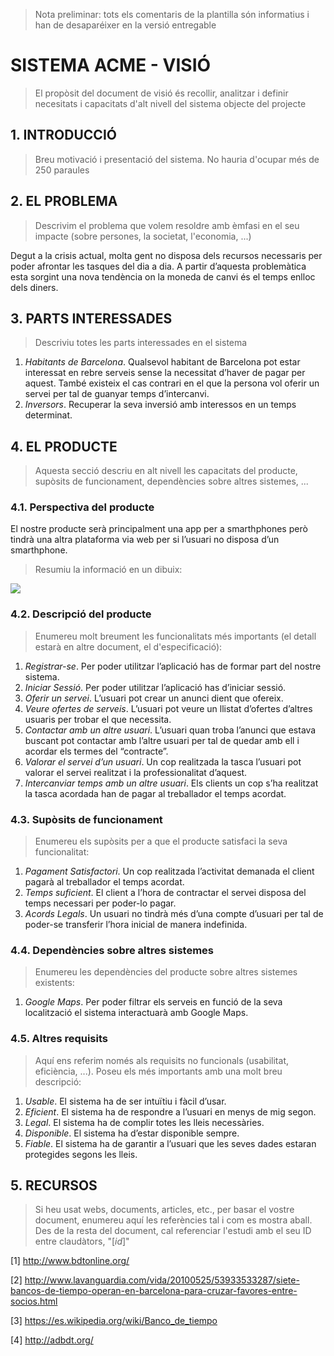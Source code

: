 ﻿> Nota preliminar: tots els comentaris de la plantilla són informatius i han de desaparéixer en la versió entregable

# SISTEMA ACME - VISIÓ #


> El propòsit del document de visió és recollir, analitzar i definir necesitats i capacitats d'alt nivell del sistema objecte del projecte


## 1. INTRODUCCIÓ ##

> Breu motivació i presentació del sistema. No hauria d'ocupar més de 250 paraules


## 2. EL PROBLEMA ##

> Descrivim el problema que volem resoldre amb èmfasi en el seu impacte (sobre persones, la societat, l'economia, ...)

Degut a la crisis actual, molta gent no disposa dels recursos necessaris per poder afrontar les tasques del dia a dia. A partir d’aquesta problemàtica esta sorgint una nova tendència on la moneda de canvi és el temps enlloc dels diners.

## 3. PARTS INTERESSADES ##

> Descriviu totes les parts interessades en el sistema

1. *Habitants de Barcelona*. Qualsevol habitant de Barcelona pot estar interessat en rebre serveis sense la necessitat d’haver de pagar per aquest. També existeix el cas contrari en el que la persona vol oferir un servei per tal de guanyar temps d’intercanvi.
2. *Inversors*. Recuperar la seva inversió amb interessos en un temps determinat.

## 4. EL PRODUCTE ##

> Aquesta secció descriu en alt nivell les capacitats del producte, supòsits de funcionament, dependències sobre altres sistemes, ...

### 4.1. Perspectiva del producte ###

El nostre producte serà principalment una app per a smarthphones però tindrà una altra plataforma via web per si l’usuari no disposa d’un smarthphone.
 
> Resumiu la informació en un dibuix:

![](http://www.dittoditto.com/img/screenshots/soft-arch.gif)

### 4.2. Descripció del producte ###
> Enumereu molt breument les funcionalitats més importants (el detall estarà en altre document, el d'especificació):

1. *Registrar-se*. Per poder utilitzar l’aplicació has de formar part del nostre sistema. 
2. *Iniciar Sessió*. Per poder utilitzar l’aplicació has d’iniciar sessió. 
3. *Oferir un servei*. L’usuari pot crear un anunci dient que ofereix.
4. *Veure ofertes de serveis*. L’usuari pot veure un llistat d’ofertes d’altres usuaris per trobar el que necessita.
5. *Contactar amb un altre usuari*. L’usuari quan troba l’anunci que estava buscant pot contactar amb l’altre usuari per tal de quedar amb ell i acordar els termes del “contracte”.
6. *Valorar el servei d’un usuari*. Un cop realitzada la tasca l’usuari pot valorar el servei realitzat i la professionalitat d’aquest.
7. *Intercanviar temps amb un altre usuari*. Els clients un cop s’ha realitzat la tasca acordada han de pagar al treballador el temps acordat.

 
### 4.3. Supòsits de funcionament ###
> Enumereu els supòsits per a que el producte satisfaci la seva funcionalitat:

1. *Pagament Satisfactori*. Un cop realitzada l’activitat demanada el client pagarà al treballador el temps acordat.
2. *Temps suficient*. El client a l’hora de contractar el servei disposa del temps necessari per poder-lo pagar.
3. *Acords Legals*. Un usuari no tindrà més d’una compte d’usuari per tal de poder-se transferir l’hora inicial de manera indefinida.
 
### 4.4. Dependències sobre altres sistemes ###
> Enumereu les dependències del producte sobre altres sistemes existents:

1. *Google Maps*. Per poder filtrar els serveis en funció de la seva localització el sistema interactuarà amb Google Maps.
  
### 4.5. Altres requisits ###
> Aquí ens referim només als requisits no funcionals (usabilitat, eficiència, ...). Poseu els més importants amb una molt breu descripció:

1. *Usable*. El sistema ha de ser intuïtiu i fàcil d’usar.
2. *Eficient*. El sistema ha de respondre a l’usuari en menys de mig segon.
3. *Legal*. El sistema ha de complir totes les lleis necessàries.
4. *Disponible*. El sistema ha d’estar disponible sempre.
5. *Fiable*. El sistema ha de garantir a l’usuari que les seves dades estaran protegides segons les lleis.

## 5. RECURSOS ##

> Si heu usat webs, documents, articles, etc., per basar el vostre document, enumereu aquí les referències tal i com es mostra aball. Des de la resta del document, cal referenciar l'estudi amb el seu ID entre claudàtors, "[*id*]"

[1] http://www.bdtonline.org/

[2] http://www.lavanguardia.com/vida/20100525/53933533287/siete-bancos-de-tiempo-operan-en-barcelona-para-cruzar-favores-entre-socios.html

[3] https://es.wikipedia.org/wiki/Banco_de_tiempo

[4] http://adbdt.org/

